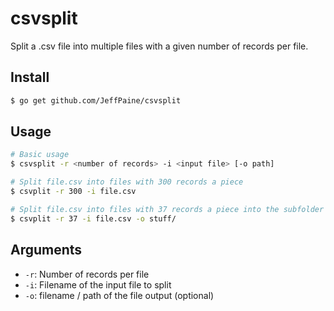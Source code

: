# csvsplit

Split a .csv file into multiple files with a given number of records per file.

## Install
```bash
$ go get github.com/JeffPaine/csvsplit
```

## Usage
```bash
# Basic usage
$ csvsplit -r <number of records> -i <input file> [-o path]

# Split file.csv into files with 300 records a piece
$ csvplit -r 300 -i file.csv

# Split file.csv into files with 37 records a piece into the subfolder 'stuff'
$ csvplit -r 37 -i file.csv -o stuff/
```

## Arguments
* `-r`: Number of records per file
* `-i`: Filename of the input file to split
* `-o`: filename / path of the file output (optional)
